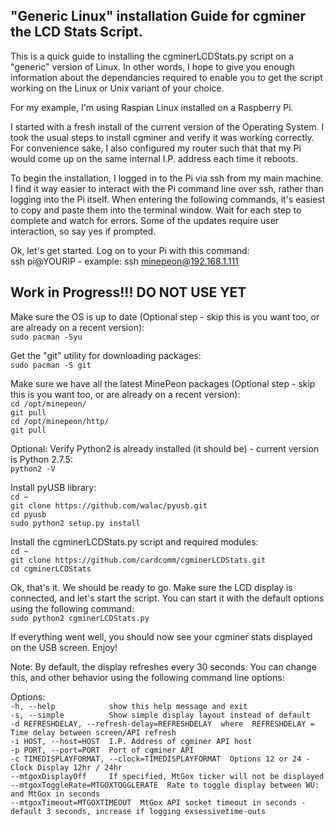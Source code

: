 
"Generic Linux" installation Guide for cgminer the LCD Stats Script. 
-----------------------------------------------------------------------------------------------------

This is a quick guide to installing the cgminerLCDStats.py script on a "generic" version of Linux. In other words, I hope to give you enough information about the dependancies required to enable you to get the script working on the Linux or Unix variant of your choice.

For my example, I'm using Raspian Linux installed on a Raspberry Pi.

I started with a fresh install of the current version of the Operating System. I took the usual steps to install cgminer and verify it was working correctly. For convenience sake, I also configured my router such that that my Pi would come up on the same internal I.P. address each time it reboots.

To begin the installation, I logged in to the Pi via ssh from my main machine. I find it way easier to interact with the Pi command line over ssh, rather than logging into the Pi itself. When entering the following commands, it's easiest to copy and paste them into the terminal window. Wait for each step to complete and watch for errors. Some of the updates require user interaction, so say yes if prompted. 

Ok, let's get started. Log on to your Pi with this command:  
ssh pi@YOURIP    - example: ssh minepeon@192.168.1.111

Work in Progress!!! DO NOT USE YET 
-----------------------------------------------------------------------------------------------------

Make sure the OS is up to date (Optional step - skip this is you want too, or are already on a recent version):  
`sudo pacman -Syu`

Get the "git" utility for downloading packages:  
`sudo pacman -S git`

Make sure we have all the latest MinePeon packages (Optional step - skip this is you want too, or are already on a recent version):  
`cd /opt/minepeon/`  
`git pull`  
`cd /opt/minepeon/http/`  
`git pull`  

Optional: Verify Python2 is already installed (it should be) - current version is Python 2.7.5:  
`python2 -V`

Install pyUSB library:  
`cd ~`  
`git clone https://github.com/walac/pyusb.git`  
`cd pyusb`  
`sudo python2 setup.py install`  

Install the cgminerLCDStats.py script and required modules:  
`cd ~`  
`git clone https://github.com/cardcomm/cgminerLCDStats.git`  
`cd cgminerLCDStats`  

Ok, that's it. We should be ready to go. Make sure the LCD display is connected, and let's start the script. You can start it with the default options using the following command:  
`sudo python2 cgminerLCDStats.py`

If everything went well, you should now see your cgminer stats displayed on the USB screen. Enjoy!

Note: By default, the display refreshes every 30 seconds. You can change this, and other behavior using the following command line options:

Options:  
  `-h, --help            show this help message and exit`  
  `-s, --simple          Show simple display layout instead of default`  
  `-d REFRESHDELAY, --refresh-delay=REFRESHDELAY  where  REFRESHDELAY = Time delay between screen/API refresh`                          
  `-i HOST, --host=HOST  I.P. Address of cgminer API host`  
  `-p PORT, --port=PORT  Port of cgminer API`  
  `-c TIMEDISPLAYFORMAT, --clock=TIMEDISPLAYFORMAT  Options 12 or 24 - Clock Display 12hr / 24hr`  
  `--mtgoxDisplayOff     If specified, MtGox ticker will not be displayed`  
  `--mtgoxToggleRate=MTGOXTOGGLERATE  Rate to toggle display between WU: and MtGox in seconds`  
  `--mtgoxTimeout=MTGOXTIMEOUT  MtGox API socket timeout in seconds - `    
                                  `default 3 seconds, increase if logging exsessivetime-outs`    
  
